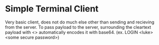 # Simple Terminal Client
Very basic client, does not do much else other than sending and recieving from the server.
To pass payload to the server, surrounding the cleartext payload with <> automatically encodes it with base64. (ex. LOGIN \<luke> \<some secure password>)
